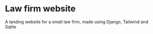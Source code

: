<h1>Law firm website</h1>
A landing website for a small law firm, made using Django, Tailwind and Sqlite
